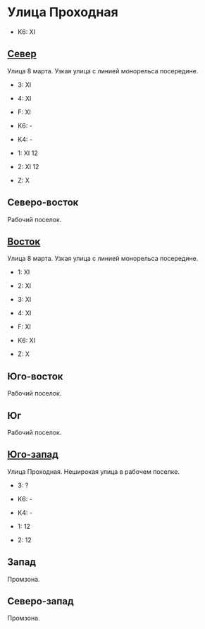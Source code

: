 # Улица Проходная

* K6:   XI

## [Север](./560020.md)

Улица 8 марта.
Узкая улица с линией монорельса посередине.

* 3:    XI
* 4:    XI
* F:    XI

* K6:   -
* K4:   -
* 1:    XI  12
* 2:    XI  12

* Z:    X

## Северо-восток

Рабочий поселок.

## [Восток](./570035.md)

Улица 8 марта.
Узкая улица с линией монорельса посередине.

* 1:    XI
* 2:    XI
* 3:    XI
* 4:    XI
* F:    XI
* K6:   XI

* Z:    X

## Юго-восток

Рабочий поселок.

## Юг

Рабочий поселок.

## [Юго-запад](./550045.md)

Улица Проходная.
Неширокая улица в рабочем поселке.

* 3:    ?

* K6:   -
* K4:   -
* 1:    12
* 2:    12

## Запад

Промзона.

## Северо-запад

Промзона.
